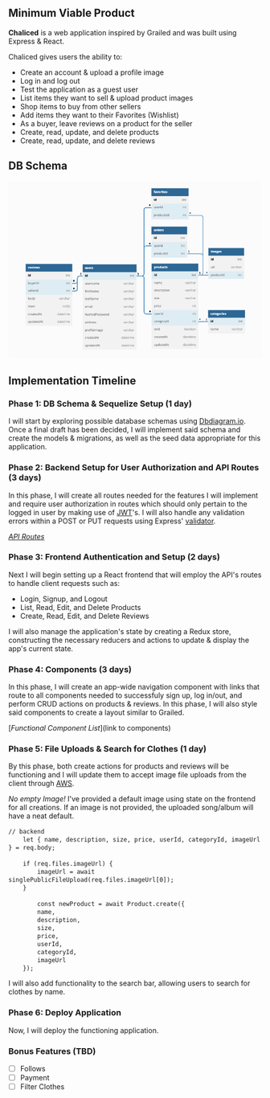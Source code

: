 ## Minimum Viable Product

**Chaliced** is a web application inspired by Grailed and was built using Express & React.

Chaliced gives users the ability to:

* Create an account & upload a profile image
* Log in and log out
* Test the application as a guest user
* List items they want to sell & upload product images
* Shop items to buy from other sellers
* Add items they want to their Favorites (Wishlist)
* As a buyer, leave reviews on a product for the seller
* Create, read, update, and delete products
* Create, read, update, and delete reviews

## DB Schema
<img width="718" alt="schema" src="https://github.com/janjovellanos/Chaliced/blob/main/docs/images/db-schema.png">

## Implementation Timeline

### Phase 1: DB Schema & Sequelize Setup (1 day)

I will start by exploring possible database schemas using [Dbdiagram.io](https://www.dbdiagram.io/). 
Once a final draft has been decided, I will implement said schema and create the models & migrations, 
as well as the seed data appropriate for this application.

### Phase 2: Backend Setup for User Authorization and API Routes (3 days)

In this phase, I will create all routes needed for the features I will implement and 
require user authorization in routes which should only pertain to the logged in user by making use of
[JWT](https://jwt.io/introduction)'s. I will also handle any validation errors within a POST or PUT requests
using Express' [validator](https://express-validator.github.io/docs/).

[*API Routes*](https://github.com/janjovellanos/Chaliced/blob/main/backend/README.md)

### Phase 3: Frontend Authentication and Setup  (2 days)

Next I will begin setting up a React frontend that will employ the API's routes to handle client requests such as:
* Login, Signup, and Logout
* List, Read, Edit, and Delete Products 
* Create, Read, Edit, and Delete Reviews
  
 I will also manage the application's state by creating a Redux store, constructing the necessary reducers and actions to update & display the app's current state.

### Phase 4: Components (3 days)

In this phase, I will create an app-wide navigation component with links that route to all components needed 
to successfuly sign up, log in/out, and perform CRUD actions on products & reviews. In this phase, I will also style said components to create a layout similar to Grailed.

[*Functional Component List*](link to components)

### Phase 5: File Uploads & Search for Clothes (1 day)

By this phase, both create actions for products and reviews will be functioning and I will update them to accept image
file uploads from the client through [AWS](https://aws.amazon.com/).

*No empty Image!*
I've provided a default image using state on the frontend for all creations. If an image is not provided, the uploaded song/album
will have a neat default.
```
// backend
    let { name, description, size, price, userId, categoryId, imageUrl } = req.body;

    if (req.files.imageUrl) {
        imageUrl = await singlePublicFileUpload(req.files.imageUrl[0]);
    }
    
        const newProduct = await Product.create({
        name,
        description,
        size,
        price,
        userId,
        categoryId,
        imageUrl
    });
```
I will also add functionality to the search bar, allowing users to search for clothes by name.

### Phase 6: Deploy Application

Now, I will deploy the functioning application.

### Bonus Features (TBD)

- [ ] Follows
- [ ] Payment
- [ ] Filter Clothes
